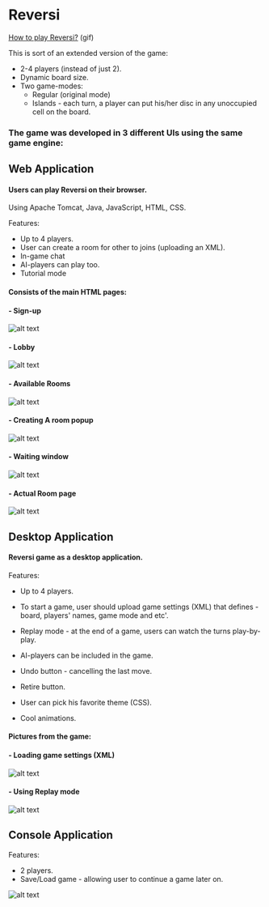 # Reversi

[How to play Reversi?](https://gifs.com/gif/how-to-play-othello-or-reversi-xvPk5J) (gif)

This is sort of an extended version of the game:
* 2-4 players (instead of just 2).
* Dynamic board size.
* Two game-modes:
  * Regular (original mode)
  * Islands - each turn, a player can put his/her disc in any unoccupied cell on the board.

### The game was developed in <b>3</b> different UIs using the same game engine:

## Web Application

#### Users can play Reversi on their browser.

Using Apache Tomcat, Java, JavaScript, HTML, CSS.

Features:
- Up to 4 players.
- User can create a room for other to joins (uploading an XML).
- In-game chat
- AI-players can play too.
- Tutorial mode

#### Consists of the main HTML pages:
#### - Sign-up
![alt text](https://i.imgur.com/Jymq35c.jpg)
#### - Lobby
![alt text](https://i.imgur.com/awNqiH6.jpg)
#### - Available Rooms
![alt text](https://i.imgur.com/5ScgFQp.png)
#### - Creating A room popup
![alt text](https://i.imgur.com/XulsoG1.png)
#### - Waiting window
![alt text](https://i.imgur.com/OY3bLWk.png)
#### - Actual Room page
![alt text](https://i.imgur.com/ZIP0cB6.png)

## Desktop Application
#### Reversi game as a desktop application.

Features:
- Up to 4 players.
- To start a game, user should upload game settings (XML) that defines - board, players' names, game mode and etc'.


- Replay mode - at the end of a game, users can watch the turns play-by-play.
- AI-players can be included in the game.
- Undo button - cancelling the last move.
- Retire button.
- User can pick his favorite theme (CSS).
- Cool animations. 

#### Pictures from the game:
#### - Loading game settings (XML)
![alt text](https://i.imgur.com/3aC5mYT.png)
#### - Using Replay mode
![alt text](https://i.imgur.com/AxeBice.png)

## Console Application

Features:
- 2 players.
- Save/Load game - allowing user to continue a game later on.

![alt text](https://i.ibb.co/cNZQRbG/1.png)
